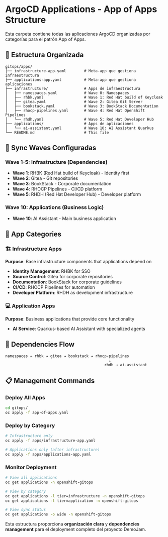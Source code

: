 # ArgoCD Applications - App of Apps Structure

Esta carpeta contiene todas las aplicaciones ArgoCD organizadas por categorías para el patrón App of Apps.

## 📁 Estructura Organizada

```
gitops/apps/
├── infrastructure-app.yaml        # Meta-app que gestiona infraestructura
├── applications-app.yaml          # Meta-app que gestiona aplicaciones
├── infrastructure/                # Apps de infraestructura
│   ├── namespaces.yaml            # Wave 0: Namespaces
│   ├── rhbk.yaml                  # Wave 1: Red Hat build of Keycloak
│   ├── gitea.yaml                 # Wave 2: Gitea Git Server
│   ├── bookstack.yaml             # Wave 3: BookStack Documentation
│   ├── rhocp-pipelines.yaml       # Wave 4: Red Hat OpenShift Pipelines
│   └── rhdh.yaml                  # Wave 5: Red Hat Developer Hub
├── applications/                  # Apps de aplicaciones
│   └── ai-assistant.yaml          # Wave 10: AI Assistant Quarkus
└── README.md                      # This file
```

## 🌊 Sync Waves Configuradas

### Wave 1-5: Infrastructure (Dependencies)
- **Wave 1**: RHBK (Red Hat build of Keycloak) - Identity first
- **Wave 2**: Gitea - Git repositories
- **Wave 3**: BookStack - Corporate documentation  
- **Wave 4**: RHOCP Pipelines - CI/CD platform
- **Wave 5**: RHDH (Red Hat Developer Hub) - Developer platform

### Wave 10: Applications (Business Logic)
- **Wave 10**: AI Assistant - Main business application

## 🎯 App Categories

### 🏗️ Infrastructure Apps
**Purpose**: Base infrastructure components that applications depend on
- **Identity Management**: RHBK for SSO
- **Source Control**: Gitea for corporate repositories
- **Documentation**: BookStack for corporate guidelines
- **CI/CD**: RHOCP Pipelines for automation
- **Developer Platform**: RHDH as development infrastructure

### 💻 Application Apps  
**Purpose**: Business applications that provide core functionality
- **AI Service**: Quarkus-based AI Assistant with specialized agents

## 🔄 Dependencies Flow

```
namespaces → rhbk → gitea → bookstack → rhocp-pipelines
                                              ↓
                                            rhdh → ai-assistant
```

## 📋 Management Commands

### Deploy All Apps
```bash
cd gitops/
oc apply -f app-of-apps.yaml
```

### Deploy by Category
```bash
# Infrastructure only
oc apply -f apps/infrastructure-app.yaml

# Applications only (after infrastructure)
oc apply -f apps/applications-app.yaml
```

### Monitor Deployment
```bash
# View all applications
oc get applications -n openshift-gitops

# View by category
oc get applications -l tier=infrastructure -n openshift-gitops
oc get applications -l tier=application -n openshift-gitops

# View sync status
oc get applications -o wide -n openshift-gitops
```

Esta estructura proporciona **organización clara** y **dependencies management** para el deployment completo del proyecto DemoJam.